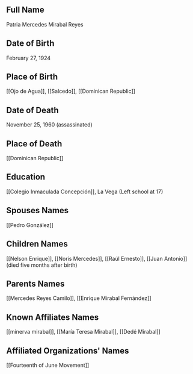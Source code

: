 ## Full Name
Patria Mercedes Mirabal Reyes

## Date of Birth
February 27, 1924

## Place of Birth
[[Ojo de Agua]], [[Salcedo]], [[Dominican Republic]]

## Date of Death
November 25, 1960 (assassinated)

## Place of Death
[[Dominican Republic]]

## Education
[[Colegio Inmaculada Concepción]], La Vega (Left school at 17)

## Spouses Names
[[Pedro González]]

## Children Names
[[Nelson Enrique]], [[Noris Mercedes]], [[Raúl Ernesto]], [[Juan Antonio]] (died five months after birth)

## Parents Names
[[Mercedes Reyes Camilo]], [[Enrique Mirabal Fernández]]

## Known Affiliates Names
[[minerva mirabal]], [[María Teresa Mirabal]], [[Dedé Mirabal]]

## Affiliated Organizations' Names
[[Fourteenth of June Movement]]

